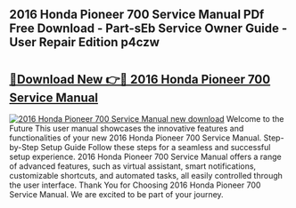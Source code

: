 ## 2016 Honda Pioneer 700 Service Manual PDf Free Download - Part-sEb Service Owner Guide - User Repair Edition p4czw

# <h2><a href="http://bc24579.oget.top/?id=2016+Honda+Pioneer+700+Service+Manual">🔗Download New 👉🔴 2016 Honda Pioneer 700 Service Manual</a></h2>

[![2016 Honda Pioneer 700 Service Manual new download](https://i.imgur.com/5g1atiW.png)](http://bc24579.oget.top/?id=2016+Honda+Pioneer+700+Service+Manual)
Welcome to the Future This user manual showcases the innovative features and functionalities of your new 2016 Honda Pioneer 700 Service Manual. Step-by-Step Setup Guide Follow these steps for a seamless and successful setup experience. 2016 Honda Pioneer 700 Service Manual offers a range of advanced features, such as virtual assistant, smart notifications, customizable shortcuts, and automated tasks, all easily controlled through the user interface. Thank You for Choosing 2016 Honda Pioneer 700 Service Manual. We are excited to be part of your journey.
